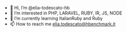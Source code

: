 - 👋 Hi, I’m @elia-todescato-hb
- 👀 I’m interested in PHP, LARAVEL, RUBY, IR, JS, NODE
- 🌱 I’m currently learning ItalianRuby and Ruby
- 📫 How to reach me elia.todescato@hbenchmark.it

